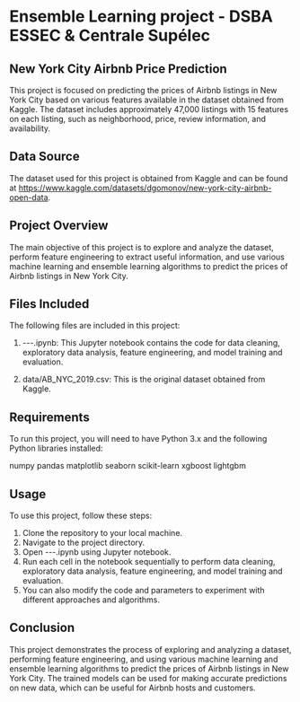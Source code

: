 # Ensemble Learning project - DSBA ESSEC & Centrale Supélec

## New York City Airbnb Price Prediction
This project is focused on predicting the prices of Airbnb listings in New York City based on various features available in the dataset obtained from Kaggle. The dataset includes approximately 47,000 listings with 15 features on each listing, such as neighborhood, price, review information, and availability.

## Data Source
The dataset used for this project is obtained from Kaggle and can be found at https://www.kaggle.com/datasets/dgomonov/new-york-city-airbnb-open-data.

## Project Overview
The main objective of this project is to explore and analyze the dataset, perform feature engineering to extract useful information, and use various machine learning and ensemble learning algorithms to predict the prices of Airbnb listings in New York City.

## Files Included
The following files are included in this project:

1) ---.ipynb: This Jupyter notebook contains the code for data cleaning, exploratory data analysis, feature engineering, and model training and evaluation.

2) data/AB_NYC_2019.csv: This is the original dataset obtained from Kaggle.

## Requirements
To run this project, you will need to have Python 3.x and the following Python libraries installed:

numpy
pandas
matplotlib
seaborn
scikit-learn
xgboost
lightgbm

## Usage
To use this project, follow these steps:

1) Clone the repository to your local machine.
2) Navigate to the project directory.
3) Open ---.ipynb using Jupyter notebook.
4) Run each cell in the notebook sequentially to perform data cleaning, exploratory data analysis, feature engineering, and model training and evaluation.
5) You can also modify the code and parameters to experiment with different approaches and algorithms.

## Conclusion
This project demonstrates the process of exploring and analyzing a dataset, performing feature engineering, and using various machine learning and ensemble learning algorithms to predict the prices of Airbnb listings in New York City. The trained models can be used for making accurate predictions on new data, which can be useful for Airbnb hosts and customers.
